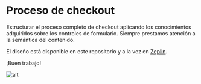 # Proceso de checkout

Estructurar el proceso completo de checkout aplicando los conocimientos adquiridos sobre los controles de formulario. Siempre prestamos atención a la semántica del contenido.

El diseño está disponible en este repositorio y a la vez en [Zeplin](https://app.zeplin.io/projects).

¡Buen trabajo!

![alt](images/checkout.png)